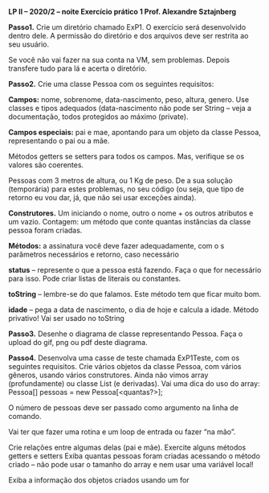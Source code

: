 **LP II – 2020/2 – noite Exercício prático 1 
Prof. Alexandre Sztajnberg**

**Passo1.** Crie um diretório chamado ExP1. O exercício será desenvolvido dentro dele. A  permissão do diretório e dos arquivos deve ser restrita ao seu usuário.  

Se você não vai fazer na sua conta na VM, sem problemas. Depois transfere tudo para lá e  acerta o diretório. 

**Passo2.** Crie uma classe Pessoa com os seguintes requisitos: 

**Campos:** nome, sobrenome, data-nascimento, peso, altura, genero. Use classes e tipos  adequados (data-nascimento não pode ser String – veja a documentação, todos protegidos ao  máximo (private). 

**Campos especiais:** pai e mae, apontando para um objeto da classe Pessoa, representando o pai  ou a mãe. 

Métodos getters se setters para todos os campos. Mas, verifique se os valores são coerentes.  

Pessoas com 3 metros de altura, ou 1 Kg de peso. De a sua solução (temporária) para estes  problemas, no seu código (ou seja, que tipo de retorno eu vou dar, já, que não sei usar exceções  ainda). 

**Construtores.** Um iniciando o nome, outro o nome + os outros atributos e um vazio. Contagem: um método que conte quantas instâncias da classe pessoa foram criadas. 

**Métodos:** a assinatura você deve fazer adequadamente, com o s parâmetros necessários e  retorno, caso necessário 

**status** – represente o que a pessoa está fazendo. Faça o que for necessário para isso. Pode criar  listas de literais ou constantes. 

**toString** – lembre-se do que falamos. Este método tem que ficar muito bom. 

**idade** – pega a data de nascimento, o dia de hoje e calcula a idade. Método privativo! Vai ser  usado no toString 

**Passo3.** Desenhe o diagrama de classe representando Pessoa. Faça o upload do gif, png ou pdf deste diagrama. 

**Passo4.** Desenvolva uma casse de teste chamada ExP1Teste, com os seguintes requisitos. 
Crie vários objetos da classe Pessoa, com vários gêneros, usando vários construtores. Ainda  não vimos array (profundamente) ou classe List (e derivadas). Vai uma dica do uso do array: 
Pessoa[] pessoas = new Pessoa[<quantas?>];

O número de pessoas deve ser passado como argumento na linha de comando. 

Vai ter que fazer uma rotina e um loop de entrada ou fazer “na mão”. 

Crie relações entre algumas delas (pai e mãe). 
Exercite alguns métodos getters e setters 
Exiba quantas pessoas foram criadas acessando o método criado – não pode usar o tamanho do  array e nem usar uma variável local! 

Exiba a informação dos objetos criados usando um for
